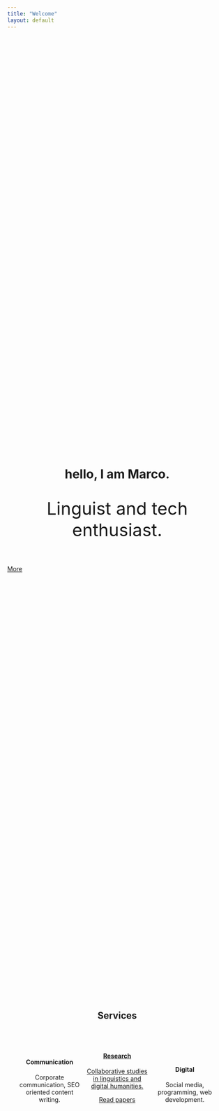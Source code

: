 ```yaml
---
title: "Welcome"
layout: default
---
```

<style>
	.u-t--c{
		text-align: center 
	}
	.u-display--in{
		display: inline-block;
		width:auto;
		max-width: 30%;
	}
</style> 
<header class="grid-item u-t--c" style="margin-top:25vh">
  <h1 class="nav-item--page t-heading t-brandColor" style=" line-height:1">hello, I am Marco.</h1>
  <p style="font-size:2.5rem;">Linguist and tech enthusiast.</p>
</header>

<div class="grid-item">
  <a class="btn btn--block btn-primary-outline" href="#continue"><span>More</span></a>
</div>

<section class="grid item u-t--c" style="margin-top:25vh">
	<h2 class="nav-item--page t-heading t-brandColor">Services</h2>
	<br><br>
	<div class="u-display--in u-t--c">
		<i class="fa fa-bullhorn link" style="font-size:6rem"></i>
		<h4 class="link">Communication</h4>
		<p class="nav-item--page link t-heading">
  			<span class="list">Corporate communication, SEO oriented content writing.</span>
  		</p>
	</div>
	<a class="btn btn--block btn-primary-outline" href="#continue">
	<div class="u-display--in u-t--c grid-item">
		<i class="fa fa-bar-chart link" style="font-size:6rem"></i>
		<h4 class="link">Research</h4>
		<p class="nav-item--page link t-heading">
  			<span class="list">Collaborative studies in linguistics and digital humanities.</span>
  		</p>
  		<a class="btn btn--block btn-primary-outline" href="#continue">Read papers</a>
	</div>
	</a>
	<div class="u-display--in u-t--c">
		<i class="fa fa-desktop link" style="font-size:6rem"></i>
		<h4 class="link">Digital</h4>
		<p class="nav-item--page link t-heading">
  			<span class="list">Social media, programming, web development.</span>
  		</p>
	</div>
</section>